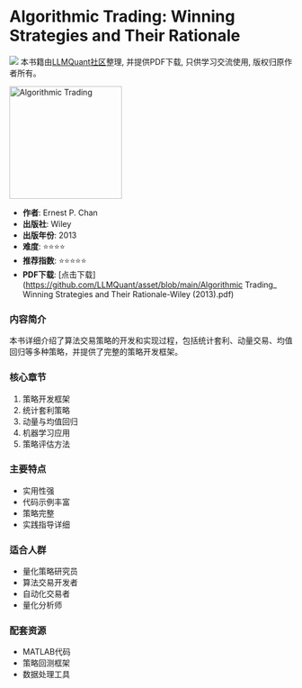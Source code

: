 # Algorithmic Trading: Winning Strategies and Their Rationale

![](https://fastly.jsdelivr.net/gh/bucketio/img3@main/2024/09/04/1725464231869-e0b2f727-2a0f-4270-bf6c-31ddc350426a.gif)
本书籍由[LLMQuant社区](https://llmquant.com/)整理, 并提供PDF下载, 只供学习交流使用, 版权归原作者所有。

<img src="cover.jpg" alt="Algorithmic Trading" width="200"/>

- **作者**: Ernest P. Chan
- **出版社**: Wiley
- **出版年份**: 2013
- **难度**: ⭐⭐⭐⭐
- **推荐指数**: ⭐⭐⭐⭐⭐
- **PDF下载**: [点击下载](<https://github.com/LLMQuant/asset/blob/main/Algorithmic> Trading_ Winning Strategies and Their Rationale-Wiley (2013).pdf)

### 内容简介

本书详细介绍了算法交易策略的开发和实现过程，包括统计套利、动量交易、均值回归等多种策略，并提供了完整的策略开发框架。

### 核心章节

1. 策略开发框架
2. 统计套利策略
3. 动量与均值回归
4. 机器学习应用
5. 策略评估方法

### 主要特点

- 实用性强
- 代码示例丰富
- 策略完整
- 实践指导详细

### 适合人群

- 量化策略研究员
- 算法交易开发者
- 自动化交易者
- 量化分析师

### 配套资源

- MATLAB代码
- 策略回测框架
- 数据处理工具
